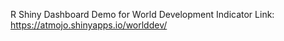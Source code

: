 R Shiny Dashboard Demo for World Development Indicator 
Link: https://atmojo.shinyapps.io/worlddev/

